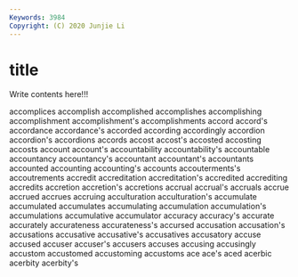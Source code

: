 ```yaml
---
Keywords: 3984
Copyright: (C) 2020 Junjie Li
---
```


# title

Write contents here!!!
 
accomplices
accomplish 
accomplished 
accomplishes 
accomplishing 
accomplishment 
accomplishment's 
accomplishments 
accord 
accord's 
accordance
accordance's 
accorded 
according 
accordingly 
accordion 
accordion's 
accordions 
accords 
accost 
accost's
accosted 
accosting 
accosts 
account 
account's 
accountability 
accountability's 
accountable 
accountancy 
accountancy's
accountant 
accountant's 
accountants 
accounted 
accounting 
accounting's 
accounts 
accouterments's 
accoutrements 
accredit
accreditation 
accreditation's 
accredited 
accrediting 
accredits 
accretion 
accretion's 
accretions 
accrual 
accrual's
accruals 
accrue 
accrued 
accrues 
accruing 
acculturation 
acculturation's 
accumulate 
accumulated 
accumulates
accumulating 
accumulation 
accumulation's 
accumulations 
accumulative 
accumulator 
accuracy 
accuracy's 
accurate 
accurately
accurateness 
accurateness's 
accursed 
accusation 
accusation's 
accusations 
accusative 
accusative's 
accusatives 
accusatory
accuse 
accused 
accuser 
accuser's 
accusers 
accuses 
accusing 
accusingly 
accustom 
accustomed
accustoming 
accustoms 
ace 
ace's 
aced 
acerbic 
acerbity 
acerbity's 
